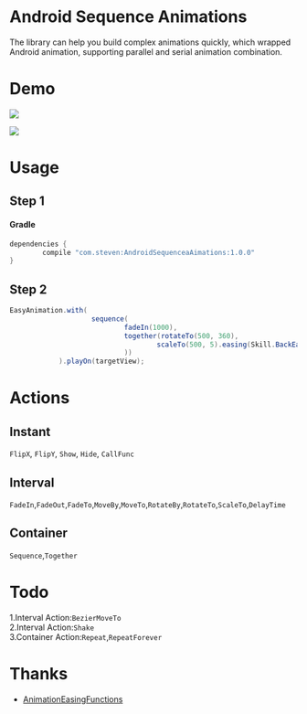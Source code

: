 # Android Sequence Animations
The library can help you build complex animations quickly, which wrapped Android animation, supporting parallel and serial animation combination.

# Demo
![](https://github.com/suleisteven/AndroidSequenceAnimations/blob/master/capture/anim1.gif)

![](https://github.com/suleisteven/AndroidSequenceAnimations/blob/master/capture/anim2.gif)

# Usage

## Step 1

#### Gradle
```groovy
dependencies {
        compile "com.steven:AndroidSequenceaAimations:1.0.0"
}
```
## Step 2

```java
EasyAnimation.with(
                    sequence(
                            fadeIn(1000), 
                            together(rotateTo(500, 360), 
                                    scaleTo(500, 5).easing(Skill.BackEaseIn)
                            ))
            ).playOn(targetView);
```

# Actions
## Instant
`FlipX`, `FlipY`, `Show`, `Hide`, `CallFunc`

## Interval
`FadeIn`,`FadeOut`,`FadeTo`,`MoveBy`,`MoveTo`,`RotateBy`,`RotateTo`,`ScaleTo`,`DelayTime`

## Container
`Sequence`,`Together`

# Todo
1.Interval Action:`BezierMoveTo`  
2.Interval Action:`Shake`  
3.Container Action:`Repeat`,`RepeatForever`  


# Thanks

- [AnimationEasingFunctions](https://github.com/daimajia/AnimationEasingFunctions)
